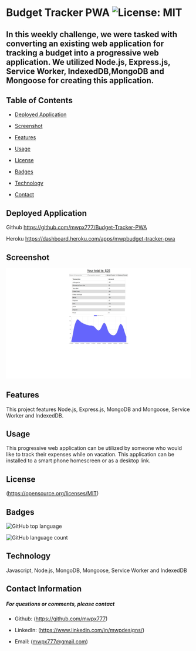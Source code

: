 

# **Budget Tracker PWA**   ![License: MIT](https://img.shields.io/badge/License-MIT-yellow.svg)
## **In this weekly challenge, we were tasked with converting an existing web application for tracking a budget into a progressive web application.  We utilized Node.js, Express.js, Service Worker, IndexedDB,MongoDB and Mongoose for creating this application.**

## **Table of Contents**

* [Deployed Application](#deployed-application)

* [Screenshot](#screenshot)



* [Features](#features)

* [Usage](#usage)



* [License](#license)

* [Badges](#badges)

* [Technology](#technology)



* [Contact](#contact-information)

## **Deployed Application**
Github 
https://github.com/mwpx777/Budget-Tracker-PWA

Heroku
https://dashboard.heroku.com/apps/mwpbudget-tracker-pwa


## **Screenshot**
![screenshot](screenshot.png)



## **Features**
This project features Node.js, Express.js, MongoDB and Mongoose, Service Worker and IndexedDB.

## **Usage**
This progressive web application can be utilized by someone who would like to track their expenses while on vacation.  This application can be installed to a smart phone homescreen or as a desktop link.




## **License**
(https://opensource.org/licenses/MIT)

## **Badges**

![GitHub top language](https://img.shields.io/github/languages/top/mwpx777/Social-Network-API?style=plastic)

![GitHub language count](https://img.shields.io/github/languages/count/mwpx777/Social-Network-API)


## **Technology**
Javascript, Node.js, MongoDB, Mongoose, Service Worker and IndexedDB





## **Contact Information**
##### For questions or comments, please contact

* Github: (https://github.com/mwpx777)

* LinkedIn: (https://www.linkedin.com/in/mwpdesigns/)

* Email: (mwpx777@gmail.com)

